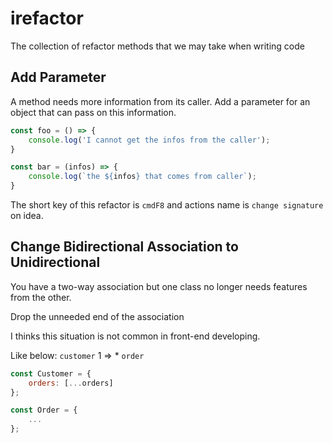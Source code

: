 # irefactor
The collection of refactor methods that we may take when writing code

## Add Parameter
A method needs more information from its caller.
Add a parameter for an object that can pass on this information.

```javascript
const foo = () => {
    console.log('I cannot get the infos from the caller');
}

const bar = (infos) => {
    console.log(`the ${infos} that comes from caller`);
}
```

The short key of this refactor is `cmdF8` and actions name is `change signature` on idea.

## Change Bidirectional Association to Unidirectional
You have a two-way association but one class no longer needs features from the other.

Drop the unneeded end of the association

I thinks this situation is not common in front-end developing.

Like below: `customer` 1 => * `order`

```javascript
const Customer = {
    orders: [...orders]
};

const Order = {
    ...
};
```